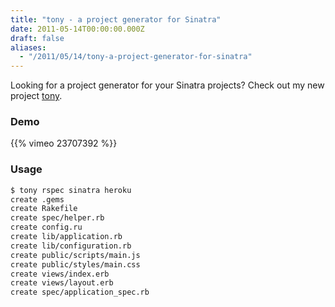 ```yaml
---
title: "tony - a project generator for Sinatra"
date: 2011-05-14T00:00:00.000Z
draft: false
aliases:
  - "/2011/05/14/tony-a-project-generator-for-sinatra"
---
```

Looking for a project generator for your Sinatra projects? Check out my new project [tony](https://github.com/AndrewVos/tony).

### Demo

{{% vimeo 23707392 %}}

### Usage

```bash
$ tony rspec sinatra heroku
create .gems
create Rakefile
create spec/helper.rb
create config.ru
create lib/application.rb
create lib/configuration.rb
create public/scripts/main.js
create public/styles/main.css
create views/index.erb
create views/layout.erb
create spec/application_spec.rb
```
